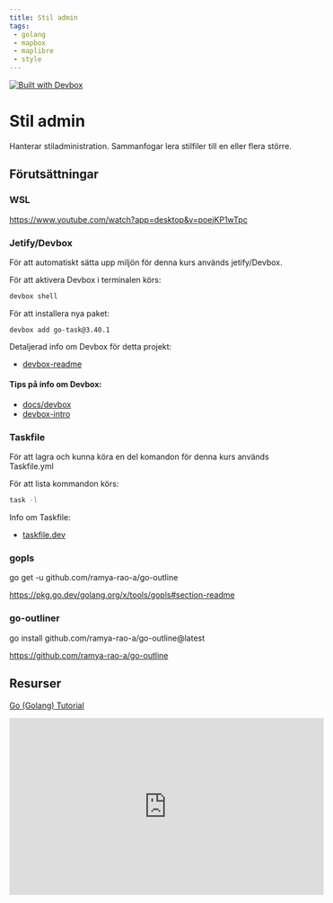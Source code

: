 ```yaml
---
title: Stil admin
tags:
 - golang
 - mapbox
 - maplibre
 - style
---
```


[![Built with Devbox](https://www.jetify.com/img/devbox/shield_galaxy.svg)](https://www.jetify.com/devbox/docs/contributor-quickstart/)


# Stil admin
Hanterar stiladministration. 
Sammanfogar lera stilfiler till en eller flera större.

## Förutsättningar

### WSL

https://www.youtube.com/watch?app=desktop&v=poejKP1wTpc

### Jetify/Devbox

För att automatiskt sätta upp miljön för denna kurs används jetify/Devbox.

För att aktivera Devbox i terminalen körs:
```bash
devbox shell
```

För att installera nya paket:
```bach
devbox add go-task@3.40.1
```

Detaljerad info om Devbox för detta projekt:

- [devbox-readme](devbox-readme.md)

#### Tips på info om Devbox:
- [docs/devbox](https://www.jetify.com/docs/devbox/)
- [devbox-intro](https://alan.norbauer.com/articles/devbox-intro)

### Taskfile

För att lagra och kunna köra en del komandon för denna kurs används Taskfile.yml

För att lista kommandon körs:

```bash
task -l
```

Info om Taskfile:

- [taskfile.dev](https://taskfile.dev/usage/)

### gopls

go get -u github.com/ramya-rao-a/go-outline

https://pkg.go.dev/golang.org/x/tools/gopls#section-readme

### go-outliner

go install github.com/ramya-rao-a/go-outline@latest

https://github.com/ramya-rao-a/go-outline

## Resurser

[Go (Golang) Tutorial](https://www.youtube.com/embed/etSN4X_fCnM?si=i0AbB2zoNGiFmgDe)
<iframe width="560" height="315" src="https://www.youtube.com/embed/etSN4X_fCnM?si=i0AbB2zoNGiFmgDe" title="YouTube video player" frameborder="0" allow="accelerometer; autoplay; clipboard-write; encrypted-media; gyroscope; picture-in-picture; web-share" referrerpolicy="strict-origin-when-cross-origin" allowfullscreen></iframe>

